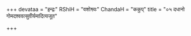 +++
devataa = "इन्द्रः"
RShiH = "वशोश्व्यः"
ChandaH = "ककुप्"
title = "०५ दधानो गोमदश्ववत्सुवीर्यमादित्यजूत"

+++
